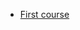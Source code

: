 <!-- This is the TOC for GitHub pages, i.e. the root of
     https://smelc.github.io/tn-fp-haskell-course/slides/ -->

- [First course](course-01.md)
